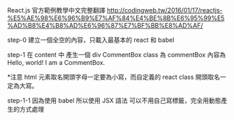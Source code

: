 React.js 官方範例教學中文完整翻譯
http://codingweb.tw/2016/01/17/reactjs-%E5%AE%98%E6%96%B9%E7%AF%84%E4%BE%8B%E6%95%99%E5%AD%B8%E4%B8%AD%E6%96%87%E7%BF%BB%E8%AD%AF/

step-0
建立一個全空的內容，只載入最基本的 react 和 babel

step-1
在 content 中 產生一個
div CommentBox
class 為 commentBox
內容為 Hello, world! I am a CommentBox.

*注意 html 元素取名開頭字母一定要為小寫，而自定義的 react class 開頭取名一定為大寫。

step-1-1
因為使用 babel 所以使用 JSX 語法
可以不用自己寫標籤，完全用動態產生的方式處理


